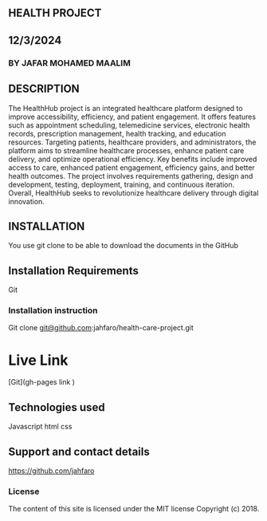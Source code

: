 ## HEALTH PROJECT

## 12/3/2024

### BY JAFAR MOHAMED MAALIM

## DESCRIPTION

The HealthHub project is an integrated healthcare platform designed to improve accessibility, efficiency, and patient engagement. It offers features such as appointment scheduling, telemedicine services, electronic health records, prescription management, health tracking, and education resources. Targeting patients, healthcare providers, and administrators, the platform aims to streamline healthcare processes, enhance patient care delivery, and optimize operational efficiency. Key benefits include improved access to care, enhanced patient engagement, efficiency gains, and better health outcomes. The project involves requirements gathering, design and development, testing, deployment, training, and continuous iteration. Overall, HealthHub seeks to revolutionize healthcare delivery through digital innovation.

## INSTALLATION 
You use git clone to be able to download the documents in the GitHub

## Installation Requirements
Git

### Installation instruction

Git clone git@github.com:jahfaro/health-care-project.git



# Live Link
[Git](gh-pages link )

## Technologies used
Javascript
html
css


## Support and contact details
https://github.com/jahfaro

### License
The content of this site is licensed under the MIT license
Copyright (c) 2018.